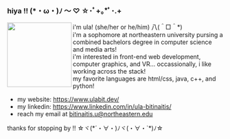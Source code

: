 ### hiya !! (*・ω・)ﾉ ～ ♡ ☆･ﾟ+｡*ﾟ･.+

<a href="https://www.ulabit.dev/">
    <img align="left" width="150" src="https://media.tenor.com/pC4pNPtXTFsAAAAi/blanca-animal-crossing.gif" />
</a>

i'm ula! (she/her or he/him) 八(＾□＾*)<br>
i'm a sophomore at northeastern university pursing a combined bachelors degree in computer science and media arts!<br>
i'm interested in front-end web development, computer graphics, and VR... occassionally, i like working across the stack!<br>
my favorite languages are html/css, java, c++, and python!

- my website: https://www.ulabit.dev/
- my linkedin: https://www.linkedin.com/in/ula-bitinaitis/
- reach my email at bitinaitis.u@northeastern.edu

thanks for stopping by !!  ☆ヾ(\*´・∀・)ﾉヾ(・∀・`*)ﾉ☆ 
